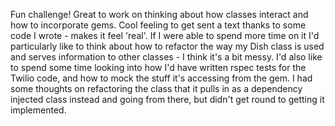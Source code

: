 Fun challenge! Great to work on thinking about how classes interact and how to incorporate gems. Cool feeling to get sent a text thanks to some code I wrote - makes it feel 'real'. If I were able to spend more time on it I'd particularly like to think about how to refactor the way my Dish class is used and serves information to other classes - I think it's a bit messy. I'd also like to spend some time looking into how I'd have written rspec tests for the Twilio code, and how to mock the stuff it's accessing from the gem. I had some thoughts on refactoring the class that it pulls in as a dependency injected class instead and going from there, but didn't get round to getting it implemented.